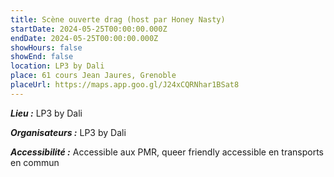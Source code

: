 ```yaml
---
title: Scène ouverte drag (host par Honey Nasty)
startDate: 2024-05-25T00:00:00.000Z
endDate: 2024-05-25T00:00:00.000Z
showHours: false
showEnd: false
location: LP3 by Dali
place: 61 cours Jean Jaures, Grenoble
placeUrl: https://maps.app.goo.gl/J24xCQRNhar1BSat8
---
```






***Lieu :*** LP3 by Dali



***Organisateurs :*** LP3 by Dali

***Accessibilité :*** Accessible aux PMR, queer friendly
accessible en transports en commun

